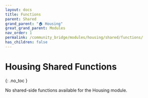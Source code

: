 ```yaml
---
layout: docs
title: Functions
parent: Shared
grand_parent: "🏠 Housing"
great_grand_parent: Modules
nav_order: 1
permalink: /community_bridge/modules/housing/shared/functions/
has_children: false
---
```


# Housing Shared Functions
{: .no_toc }

No shared-side functions available for the Housing module.
